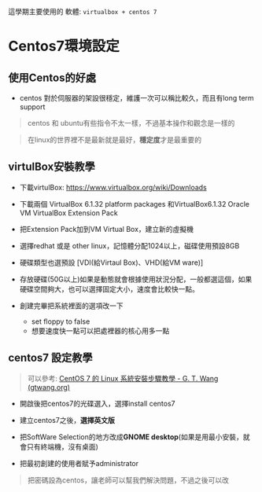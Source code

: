 這學期主要使用的 軟體: `virtualbox + centos 7`

# Centos7環境設定

## 使用Centos的好處

* centos 對於伺服器的架設很穩定，維護一次可以稱比較久，而且有long term support

> centos 和 ubuntu有些指令不太一樣，不過基本操作和觀念是一樣的

> 在linux的世界裡不是最新就是最好，**穩定度**才是最重要的



## virtulBox安裝教學

* 下載virtulBox: https://www.virtualbox.org/wiki/Downloads

* 下載兩個 VirtualBox 6.1.32 platform packages 和VirtualBox6.1.32 Oracle VM VirtualBox Extension Pack

* 把Extension Pack加到VM Virtual Box，建立新的虛擬機
* 選擇redhat 或是 other linux，記憶體分配1024以上，磁碟使用預設8GB
* 硬碟類型也選預設 [VDI(給Virtaul Box)、VHD(給VM ware)]
* 存放硬碟(50G以上)如果是動態就會根據使用狀況分配，一般都選這個，如果硬碟空間夠大，也可以選擇固定大小，速度會比較快一點。



* 創建完畢把系統裡面的選項改一下
  * set floppy to false
  * 想要速度快一點可以把處裡器的核心用多一點



## centos7 設定教學

> 可以參考: [CentOS 7 的 Linux 系統安裝步驟教學 - G. T. Wang (gtwang.org)](https://blog.gtwang.org/linux/centos-7-installation-tutorial/)



* 開啟後把centos7的光碟選入，選擇install centos7

* 建立centos7之後，**選擇英文版**
* 把SoftWare Selection的地方改成**GNOME desktop**(如果是用最小安裝，就會只有終端機，沒有桌面)
* 把最初創建的使用者賦予administrator



> 把密碼設為centos，讓老師可以幫我們解決問題，不過之後可以改





